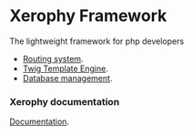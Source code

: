 # Xerophy Framework
The lightweight framework for php developers
- [Routing system](https://xerophy.com).
- [Twig Template Engine](https://twig.symfony.com/).
- [Database management](https://xerophy.com).


### Xerophy documentation
[Documentation](https://xerophy.com/documentation).
